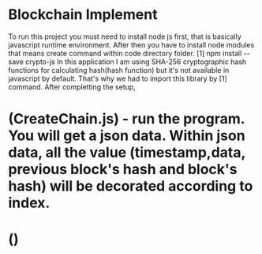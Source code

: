# Blockchain Implement

To run this project you must need to install node js first, that is basically javascript runtime environment. After then you have to install node modules that means create command within code directory folder. 
                                           [1]  npm install --save crypto-js
                                            In this application I am using SHA-256 cryptographic hash functions for calculating hash(hash function)
                                            but it's not available in javascript by default. That's why we had to import this library by [1] command.
After completting the setup,
# (CreateChain.js) - run the program. You will get a json data. Within json data, all the value (timestamp,data, previous block's hash and block's hash) will be decorated according to index.
# ()

 
